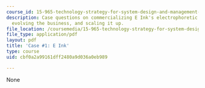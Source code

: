 ```yaml
---
course_id: 15-965-technology-strategy-for-system-design-and-management-spring-2009
description: Case questions on commercializing E Ink's electrophoretic display technology,
  evolving the business, and scaling it up.
file_location: /coursemedia/15-965-technology-strategy-for-system-design-and-management-spring-2009/cbf0a2a99161dff2480a9d036a0eb989_MIT15_965S09_case01.pdf
file_type: application/pdf
layout: pdf
title: 'Case #1: E Ink'
type: course
uid: cbf0a2a99161dff2480a9d036a0eb989

---
```

None